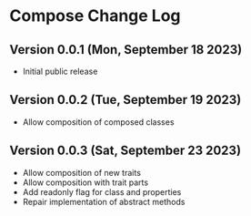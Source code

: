 # Compose Change Log

## Version 0.0.1 (Mon, September 18 2023)
* Initial public release

## Version 0.0.2 (Tue, September 19 2023)
* Allow composition of composed classes

## Version 0.0.3 (Sat, September 23 2023)
* Allow composition of new traits
* Allow composition with trait parts
* Add readonly flag for class and properties
* Repair implementation of abstract methods
